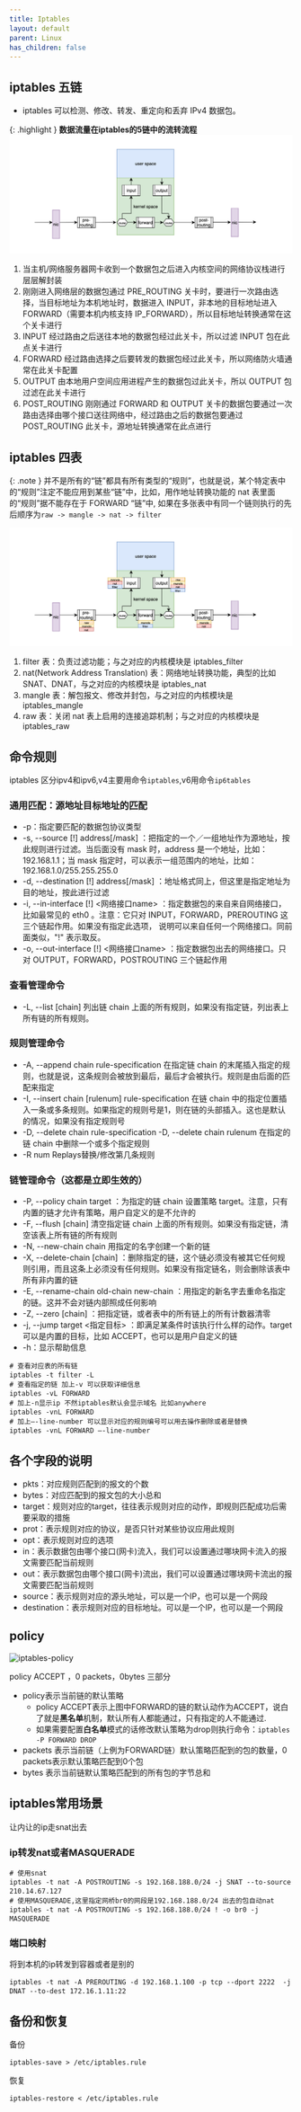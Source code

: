 ```yaml
---
title: Iptables
layout: default
parent: Linux
has_children: false
---
```


## iptables 五链

- iptables 可以检测、修改、转发、重定向和丢弃 IPv4 数据包。


{: .highlight }
**数据流量在iptables的5链中的流转流程**
![五链四表](/assets/images/linux/iptable-5-chains.png)

1. 当主机/网络服务器网卡收到一个数据包之后进入内核空间的网络协议栈进行层层解封装
2. 刚刚进入网络层的数据包通过 PRE_ROUTING 关卡时，要进行一次路由选择，当目标地址为本机地址时，数据进入 INPUT，非本地的目标地址进入 FORWARD（需要本机内核支持 IP_FORWARD），所以目标地址转换通常在这个关卡进行
3. INPUT 经过路由之后送往本地的数据包经过此关卡，所以过滤 INPUT 包在此点关卡进行
4. FORWARD 经过路由选择之后要转发的数据包经过此关卡，所以网络防火墙通常在此关卡配置
5. OUTPUT 由本地用户空间应用进程产生的数据包过此关卡，所以 OUTPUT 包过滤在此关卡进行
6. POST_ROUTING 刚刚通过 FORWARD 和 OUTPUT 关卡的数据包要通过一次路由选择由哪个接口送往网络中，经过路由之后的数据包要通过 POST_ROUTING 此关卡，源地址转换通常在此点进行

## iptables 四表

{: .note }
并不是所有的“链”都具有所有类型的“规则”，也就是说，某个特定表中的“规则”注定不能应用到某些“链”中，比如，用作地址转换功能的 nat 表里面的“规则”据不能存在于 FORWARD “链”中,
如果在多张表中有同一个链则执行的先后顺序为`raw -> mangle -> nat -> filter`


![iptables 4table](/assets/images/linux/iptables-4-table.png)

1. filter 表：负责过滤功能；与之对应的内核模块是 iptables_filter
2. nat(Network Address Translation) 表：网络地址转换功能，典型的比如 SNAT、DNAT，与之对应的内核模块是 iptables_nat
3. mangle 表：解包报文、修改并封包，与之对应的内核模块是 iptables_mangle
4. raw 表：关闭 nat 表上启用的连接追踪机制；与之对应的内核模块是 iptables_raw



## 命令规则

iptables 区分ipv4和ipv6,v4主要用命令`iptables`,v6用命令`ip6tables`

### 通用匹配：源地址目标地址的匹配

- -p：指定要匹配的数据包协议类型
- -s, --source [!] address[/mask] ：把指定的一个／一组地址作为源地址，按此规则进行过滤。当后面没有 mask 时，address 是一个地址，比如：192.168.1.1；当 mask 指定时，可以表示一组范围内的地址，比如：192.168.1.0/255.255.255.0
- -d, --destination [!] address[/mask] ：地址格式同上，但这里是指定地址为目的地址，按此进行过滤
- -i, --in-interface [!] <网络接口name> ：指定数据包的来自来自网络接口，比如最常见的 eth0 。注意：它只对 INPUT，FORWARD，PREROUTING 这三个链起作用。如果没有指定此选项， 说明可以来自任何一个网络接口。同前面类似，"!" 表示取反。
- -o, --out-interface [!] <网络接口name> ：指定数据包出去的网络接口。只对 OUTPUT，FORWARD，POSTROUTING 三个链起作用

### 查看管理命令

- -L, --list [chain] 列出链 chain 上面的所有规则，如果没有指定链，列出表上所有链的所有规则。

### 规则管理命令

- -A, --append chain rule-specification 在指定链 chain 的末尾插入指定的规则，也就是说，这条规则会被放到最后，最后才会被执行。规则是由后面的匹配来指定
- -I, --insert chain [rulenum] rule-specification 在链 chain 中的指定位置插入一条或多条规则。如果指定的规则号是1，则在链的头部插入。这也是默认的情况，如果没有指定规则号
- -D, --delete chain rule-specification -D, --delete chain rulenum 在指定的链 chain 中删除一个或多个指定规则
- -R num Replays替换/修改第几条规则

### 链管理命令（这都是立即生效的）

- -P, --policy chain target ：为指定的链 chain 设置策略 target。注意，只有内置的链才允许有策略，用户自定义的是不允许的
- -F, --flush [chain] 清空指定链 chain 上面的所有规则。如果没有指定链，清空该表上所有链的所有规则
- -N, --new-chain chain 用指定的名字创建一个新的链
- -X, --delete-chain [chain] ：删除指定的链，这个链必须没有被其它任何规则引用，而且这条上必须没有任何规则。如果没有指定链名，则会删除该表中所有非内置的链
- -E, --rename-chain old-chain new-chain ：用指定的新名字去重命名指定的链。这并不会对链内部照成任何影响
- -Z, --zero [chain] ：把指定链，或者表中的所有链上的所有计数器清零
- -j, --jump target <指定目标> ：即满足某条件时该执行什么样的动作。target 可以是内置的目标，比如 ACCEPT，也可以是用户自定义的链
- -h：显示帮助信息


```shell
# 查看对应表的所有链
iptables -t filter -L
# 查看指定的链 加上-v 可以获取详细信息
iptables -vL FORWARD
# 加上-n显示ip 不然iptables默认会显示域名 比如anywhere
iptables -vnL FORWARD
# 加上–-line-number 可以显示对应的规则编号可以用去操作删除或者是替换
iptables -vnL FORWARD –-line-number
```

## 各个字段的说明

- pkts：对应规则匹配到的报文的个数
- bytes：对应匹配到的报文包的大小总和
- target：规则对应的target，往往表示规则对应的动作，即规则匹配成功后需要采取的措施
- prot：表示规则对应的协议，是否只针对某些协议应用此规则
- opt：表示规则对应的选项
- in：表示数据包由哪个接口(网卡)流入，我们可以设置通过哪块网卡流入的报文需要匹配当前规则
- out：表示数据包由哪个接口(网卡)流出，我们可以设置通过哪块网卡流出的报文需要匹配当前规则
- source：表示规则对应的源头地址，可以是一个IP，也可以是一个网段
- destination：表示规则对应的目标地址。可以是一个IP，也可以是一个网段


## policy

![iptables-policy](/assets/images/linux/iptables.jpg)

policy ACCEPT ，0 packets，0bytes 三部分

- policy表示当前链的默认策略
    - policy ACCEPT表示上图中FORWARD的链的默认动作为ACCEPT，说白了就是**黑名单**机制，默认所有人都能通过，只有指定的人不能通过.
    - 如果需要配置**白名单**模式的话修改默认策略为drop则执行命令：`iptables -P FORWARD DROP`
- packets 表示当前链（上例为FORWARD链）默认策略匹配到的包的数量，0 packets表示默认策略匹配到0个包
- bytes 表示当前链默认策略匹配到的所有包的字节总和

## iptables常用场景

让内让的ip走snat出去

### ip转发nat或者MASQUERADE

```shell
# 使用snat
iptables -t nat -A POSTROUTING -s 192.168.188.0/24 -j SNAT --to-source 210.14.67.127
# 使用MASQUERADE,这里指定网桥br0的网段是192.168.188.0/24 出去的包自动nat
iptables -t nat -A POSTROUTING -s 192.168.188.0/24 ! -o br0 -j MASQUERADE
```

### 端口映射

将到本机的ip转发到容器或者是别的

```shell
iptables -t nat -A PREROUTING -d 192.168.1.100 -p tcp --dport 2222  -j DNAT --to-dest 172.16.1.11:22
```

## 备份和恢复

备份

```shell
iptables-save > /etc/iptables.rule
```

恢复

```shell
iptables-restore < /etc/iptables.rule
```
